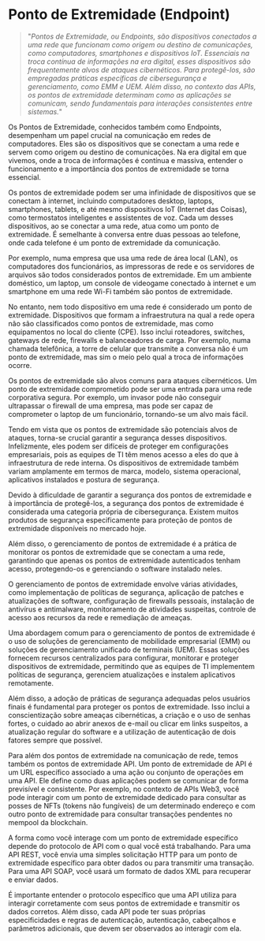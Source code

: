 # Ponto de Extremidade (Endpoint)

>"*Pontos de Extremidade, ou Endpoints, são dispositivos conectados a uma rede que funcionam como origem ou destino de comunicações, como computadores, smartphones e dispositivos IoT. Essenciais na troca contínua de informações na era digital, esses dispositivos são frequentemente alvos de ataques cibernéticos. Para protegê-los, são empregadas práticas específicas de cibersegurança e gerenciamento, como EMM e UEM. Além disso, no contexto das APIs, os pontos de extremidade determinam como as aplicações se comunicam, sendo fundamentais para interações consistentes entre sistemas.*"

Os Pontos de Extremidade, conhecidos também como Endpoints, desempenham um papel crucial na comunicação em redes de computadores. Eles são os dispositivos que se conectam a uma rede e servem como origem ou destino de comunicações. Na era digital em que vivemos, onde a troca de informações é contínua e massiva, entender o funcionamento e a importância dos pontos de extremidade se torna essencial.

Os pontos de extremidade podem ser uma infinidade de dispositivos que se conectam à internet, incluindo computadores desktop, laptops, smartphones, tablets, e até mesmo dispositivos IoT (Internet das Coisas), como termostatos inteligentes e assistentes de voz. Cada um desses dispositivos, ao se conectar a uma rede, atua como um ponto de extremidade. É semelhante à conversa entre duas pessoas ao telefone, onde cada telefone é um ponto de extremidade da comunicação.

Por exemplo, numa empresa que usa uma rede de área local (LAN), os computadores dos funcionários, as impressoras de rede e os servidores de arquivos são todos considerados pontos de extremidade. Em um ambiente doméstico, um laptop, um console de videogame conectado à internet e um smartphone em uma rede Wi-Fi também são pontos de extremidade.

No entanto, nem todo dispositivo em uma rede é considerado um ponto de extremidade. Dispositivos que formam a infraestrutura na qual a rede opera não são classificados como pontos de extremidade, mas como equipamentos no local do cliente (CPE). Isso inclui roteadores, switches, gateways de rede, firewalls e balanceadores de carga. Por exemplo, numa chamada telefônica, a torre de celular que transmite a conversa não é um ponto de extremidade, mas sim o meio pelo qual a troca de informações ocorre.

Os pontos de extremidade são alvos comuns para ataques cibernéticos. Um ponto de extremidade comprometido pode ser uma entrada para uma rede corporativa segura. Por exemplo, um invasor pode não conseguir ultrapassar o firewall de uma empresa, mas pode ser capaz de comprometer o laptop de um funcionário, tornando-se um alvo mais fácil.

Tendo em vista que os pontos de extremidade são potenciais alvos de ataques, torna-se crucial garantir a segurança desses dispositivos. Infelizmente, eles podem ser difíceis de proteger em configurações empresariais, pois as equipes de TI têm menos acesso a eles do que à infraestrutura de rede interna. Os dispositivos de extremidade também variam amplamente em termos de marca, modelo, sistema operacional, aplicativos instalados e postura de segurança.

Devido à dificuldade de garantir a segurança dos pontos de extremidade e à importância de protegê-los, a segurança dos pontos de extremidade é considerada uma categoria própria de cibersegurança. Existem muitos produtos de segurança especificamente para proteção de pontos de extremidade disponíveis no mercado hoje.

Além disso, o gerenciamento de pontos de extremidade é a prática de monitorar os pontos de extremidade que se conectam a uma rede, garantindo que apenas os pontos de extremidade autenticados tenham acesso, protegendo-os e gerenciando o software instalado neles.

O gerenciamento de pontos de extremidade envolve várias atividades, como implementação de políticas de segurança, aplicação de patches e atualizações de software, configuração de firewalls pessoais, instalação de antivírus e antimalware, monitoramento de atividades suspeitas, controle de acesso aos recursos da rede e remediação de ameaças.

Uma abordagem comum para o gerenciamento de pontos de extremidade é o uso de soluções de gerenciamento de mobilidade empresarial (EMM) ou soluções de gerenciamento unificado de terminais (UEM). Essas soluções fornecem recursos centralizados para configurar, monitorar e proteger dispositivos de extremidade, permitindo que as equipes de TI implementem políticas de segurança, gerenciem atualizações e instalem aplicativos remotamente.

Além disso, a adoção de práticas de segurança adequadas pelos usuários finais é fundamental para proteger os pontos de extremidade. Isso inclui a conscientização sobre ameaças cibernéticas, a criação e o uso de senhas fortes, o cuidado ao abrir anexos de e-mail ou clicar em links suspeitos, a atualização regular do software e a utilização de autenticação de dois fatores sempre que possível.

Para além dos pontos de extremidade na comunicação de rede, temos também os pontos de extremidade API. Um ponto de extremidade de API é um URL específico associado a uma ação ou conjunto de operações em uma API. Ele define como duas aplicações podem se comunicar de forma previsível e consistente. Por exemplo, no contexto de APIs Web3, você pode interagir com um ponto de extremidade dedicado para consultar as posses de NFTs (tokens não fungíveis) de um determinado endereço e com outro ponto de extremidade para consultar transações pendentes no mempool da blockchain.

A forma como você interage com um ponto de extremidade específico depende do protocolo de API com o qual você está trabalhando. Para uma API REST, você envia uma simples solicitação HTTP para um ponto de extremidade específico para obter dados ou para transmitir uma transação. Para uma API SOAP, você usará um formato de dados XML para recuperar e enviar dados.

É importante entender o protocolo específico que uma API utiliza para interagir corretamente com seus pontos de extremidade e transmitir os dados corretos. Além disso, cada API pode ter suas próprias especificidades e regras de autenticação, autenticação, cabeçalhos e parâmetros adicionais, que devem ser observados ao interagir com ela.
